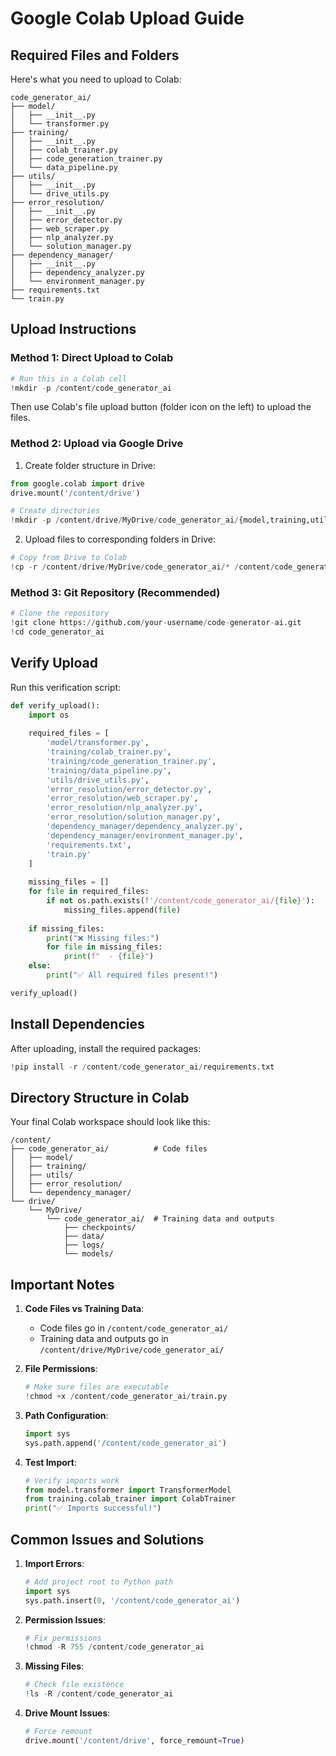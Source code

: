 # Google Colab Upload Guide

## Required Files and Folders

Here's what you need to upload to Colab:

```
code_generator_ai/
├── model/
│   ├── __init__.py
│   └── transformer.py
├── training/
│   ├── __init__.py
│   ├── colab_trainer.py
│   ├── code_generation_trainer.py
│   └── data_pipeline.py
├── utils/
│   ├── __init__.py
│   └── drive_utils.py
├── error_resolution/
│   ├── __init__.py
│   ├── error_detector.py
│   ├── web_scraper.py
│   ├── nlp_analyzer.py
│   └── solution_manager.py
├── dependency_manager/
│   ├── __init__.py
│   ├── dependency_analyzer.py
│   └── environment_manager.py
├── requirements.txt
└── train.py
```

## Upload Instructions

### Method 1: Direct Upload to Colab

```python
# Run this in a Colab cell
!mkdir -p /content/code_generator_ai
```

Then use Colab's file upload button (folder icon on the left) to upload the files.

### Method 2: Upload via Google Drive

1. Create folder structure in Drive:
```python
from google.colab import drive
drive.mount('/content/drive')

# Create directories
!mkdir -p /content/drive/MyDrive/code_generator_ai/{model,training,utils,error_resolution,dependency_manager}
```

2. Upload files to corresponding folders in Drive:
```python
# Copy from Drive to Colab
!cp -r /content/drive/MyDrive/code_generator_ai/* /content/code_generator_ai/
```

### Method 3: Git Repository (Recommended)

```python
# Clone the repository
!git clone https://github.com/your-username/code-generator-ai.git
!cd code_generator_ai
```

## Verify Upload

Run this verification script:
```python
def verify_upload():
    import os
    
    required_files = [
        'model/transformer.py',
        'training/colab_trainer.py',
        'training/code_generation_trainer.py',
        'training/data_pipeline.py',
        'utils/drive_utils.py',
        'error_resolution/error_detector.py',
        'error_resolution/web_scraper.py',
        'error_resolution/nlp_analyzer.py',
        'error_resolution/solution_manager.py',
        'dependency_manager/dependency_analyzer.py',
        'dependency_manager/environment_manager.py',
        'requirements.txt',
        'train.py'
    ]
    
    missing_files = []
    for file in required_files:
        if not os.path.exists(f'/content/code_generator_ai/{file}'):
            missing_files.append(file)
    
    if missing_files:
        print("❌ Missing files:")
        for file in missing_files:
            print(f"  - {file}")
    else:
        print("✅ All required files present!")

verify_upload()
```

## Install Dependencies

After uploading, install the required packages:
```python
!pip install -r /content/code_generator_ai/requirements.txt
```

## Directory Structure in Colab

Your final Colab workspace should look like this:
```
/content/
├── code_generator_ai/          # Code files
│   ├── model/
│   ├── training/
│   ├── utils/
│   ├── error_resolution/
│   └── dependency_manager/
└── drive/
    └── MyDrive/
        └── code_generator_ai/  # Training data and outputs
            ├── checkpoints/
            ├── data/
            ├── logs/
            └── models/
```

## Important Notes

1. **Code Files vs Training Data**:
   - Code files go in `/content/code_generator_ai/`
   - Training data and outputs go in `/content/drive/MyDrive/code_generator_ai/`

2. **File Permissions**:
   ```python
   # Make sure files are executable
   !chmod +x /content/code_generator_ai/train.py
   ```

3. **Path Configuration**:
   ```python
   import sys
   sys.path.append('/content/code_generator_ai')
   ```

4. **Test Import**:
   ```python
   # Verify imports work
   from model.transformer import TransformerModel
   from training.colab_trainer import ColabTrainer
   print("✅ Imports successful!")
   ```

## Common Issues and Solutions

1. **Import Errors**:
   ```python
   # Add project root to Python path
   import sys
   sys.path.insert(0, '/content/code_generator_ai')
   ```

2. **Permission Issues**:
   ```python
   # Fix permissions
   !chmod -R 755 /content/code_generator_ai
   ```

3. **Missing Files**:
   ```python
   # Check file existence
   !ls -R /content/code_generator_ai
   ```

4. **Drive Mount Issues**:
   ```python
   # Force remount
   drive.mount('/content/drive', force_remount=True)
   ```
